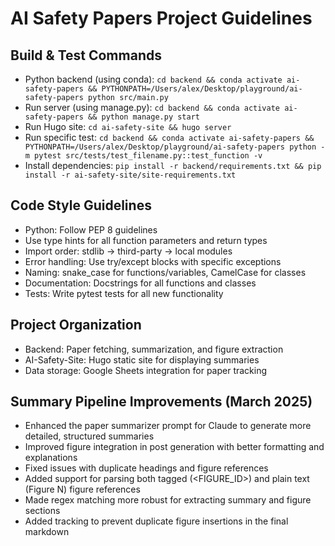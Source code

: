 # AI Safety Papers Project Guidelines

## Build & Test Commands
- Python backend (using conda): `cd backend && conda activate ai-safety-papers && PYTHONPATH=/Users/alex/Desktop/playground/ai-safety-papers python src/main.py`
- Run server (using manage.py): `cd backend && conda activate ai-safety-papers && python manage.py start`
- Run Hugo site: `cd ai-safety-site && hugo server`
- Run specific test: `cd backend && conda activate ai-safety-papers && PYTHONPATH=/Users/alex/Desktop/playground/ai-safety-papers python -m pytest src/tests/test_filename.py::test_function -v`
- Install dependencies: `pip install -r backend/requirements.txt && pip install -r ai-safety-site/site-requirements.txt`

## Code Style Guidelines
- Python: Follow PEP 8 guidelines
- Use type hints for all function parameters and return types
- Import order: stdlib → third-party → local modules
- Error handling: Use try/except blocks with specific exceptions
- Naming: snake_case for functions/variables, CamelCase for classes
- Documentation: Docstrings for all functions and classes
- Tests: Write pytest tests for all new functionality

## Project Organization
- Backend: Paper fetching, summarization, and figure extraction
- AI-Safety-Site: Hugo static site for displaying summaries
- Data storage: Google Sheets integration for paper tracking

## Summary Pipeline Improvements (March 2025)
- Enhanced the paper summarizer prompt for Claude to generate more detailed, structured summaries
- Improved figure integration in post generation with better formatting and explanations
- Fixed issues with duplicate headings and figure references
- Added support for parsing both tagged (<FIGURE_ID>) and plain text (Figure N) figure references
- Made regex matching more robust for extracting summary and figure sections
- Added tracking to prevent duplicate figure insertions in the final markdown